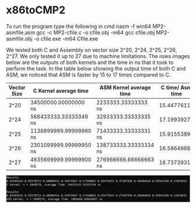 # x86toCMP2
To run the program type the following in cmd
nasm -f win64 MP2-asmfile.asm
gcc -c MP2-cfile.c -o cfile.obj -m64
gcc cfile.obj MP2-asmfile.obj -o cfile.exe -m64
Cfile.exe

We tested both C and Assembly on vector size 2^20, 2^24, 2^25, 2^26, 2^27. We only tested it up to 27 due to machine limitations. The rows images below are the outputs of both kernels and the time in ns that it took to perform the task. In the table below showing the output time of both C and ASM, we noticed that ASM is faster by 15 to 17 times compared to C.

|Vector Size | C Kernel average time | ASM Kernel average time | C time/ Asm time|
|------------|-----------------------|-------------------------|-----------------|
|2^20|34500000.00000000 ns|2233333.33333333 ns|15.44776119|
|2^24|566433333.33333349 ns|32933333.33333335 ns|17.19939271|
|2^25|1136899999.99999980 ns|71433333.33333331 ns|15.91553896|
|2^26|2301099999.99999950 ns|138733333.33333334 ns|16.58649688|
|2^27|4635699999.99999900 ns|276966666.66666663 ns|16.73739319|

![c&asm](./c&asm.png)
